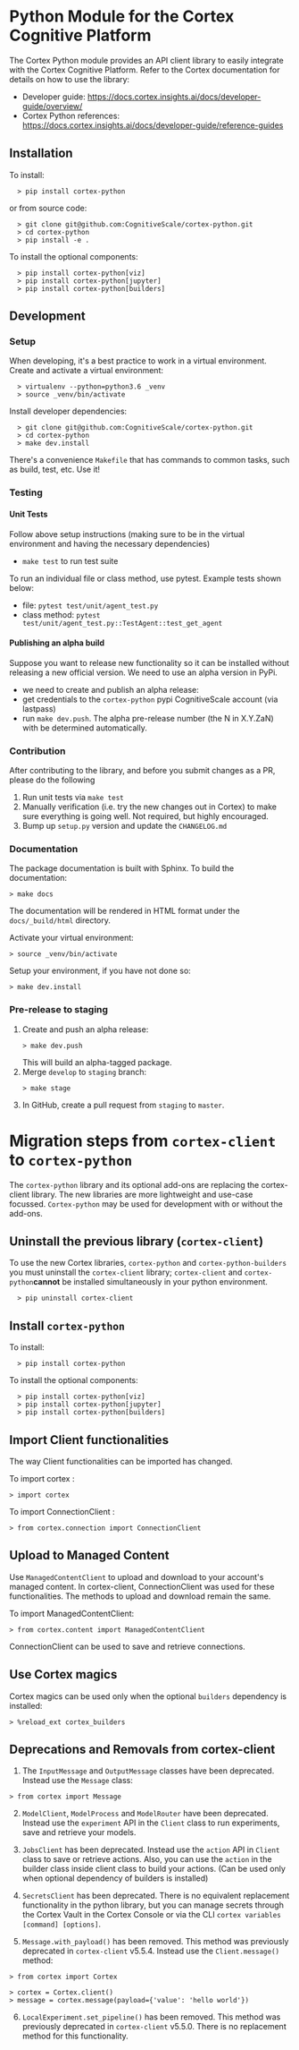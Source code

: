# Python Module for the Cortex Cognitive Platform

The Cortex Python module provides an API client library to easily integrate with the Cortex Cognitive Platform. 
Refer to the Cortex documentation for details on how to use the library: 

- Developer guide: https://docs.cortex.insights.ai/docs/developer-guide/overview/
- Cortex Python references: https://docs.cortex.insights.ai/docs/developer-guide/reference-guides


## Installation

To install: 
```
  > pip install cortex-python
```

or from source code:
```
  > git clone git@github.com:CognitiveScale/cortex-python.git
  > cd cortex-python
  > pip install -e .
```

To install the optional components: 
```
  > pip install cortex-python[viz]
  > pip install cortex-python[jupyter]
  > pip install cortex-python[builders]
```

## Development 

### Setup

When developing, it's a best practice to work in a virtual environment. Create and activate a virtual environment:
```
  > virtualenv --python=python3.6 _venv
  > source _venv/bin/activate
```

Install developer dependencies:

```
  > git clone git@github.com:CognitiveScale/cortex-python.git
  > cd cortex-python
  > make dev.install
```

There's a convenience `Makefile` that has commands to common tasks, such as build, test, etc. Use it!

### Testing

#### Unit Tests

Follow above setup instructions (making sure to be in the virtual environment and having the necessary dependencies)

- `make test` to run test suite

To run an individual file or class method, use pytest. Example tests shown below:

- file: `pytest test/unit/agent_test.py` 
- class method: `pytest test/unit/agent_test.py::TestAgent::test_get_agent`

#### Publishing an alpha build

Suppose you want to release new functionality so it can be installed without releasing a new official version. We need to use an alpha version in PyPi.

- we need to create and publish an alpha release:
- get credentials to the `cortex-python` pypi CognitiveScale account (via lastpass)
- run `make dev.push`. The alpha pre-release number (the N in X.Y.ZaN) with be determined automatically.

### Contribution 

After contributing to the library, and before you submit changes as a PR, please do the following

1. Run unit tests via `make test`
2. Manually verification (i.e. try the new changes out in Cortex) to make sure everything is going well. Not required, but highly encouraged.
3. Bump up `setup.py` version and update the `CHANGELOG.md` 

### Documentation

The package documentation is built with Sphinx. To build the documentation:

```
> make docs
```
The documentation will be rendered in HTML format under the `docs/_build/html` directory.

Activate your virtual environment:
```
> source _venv/bin/activate
```

Setup your environment, if you have not done so:
```
> make dev.install 
```

### Pre-release to staging

1. Create and push an alpha release:
    ```
    > make dev.push
    ```
    This will build an alpha-tagged package.
2. Merge `develop` to `staging` branch:
    ```
    > make stage
    ```
3. In GitHub, create a pull request from `staging` to `master`.

# Migration steps from `cortex-client` to `cortex-python`

The `cortex-python` library and its optional add-ons are replacing the cortex-client library. The new libraries are more lightweight and use-case focussed. `Cortex-python` may be used for development with or without the add-ons.

## Uninstall the previous library (`cortex-client`)

To use the new Cortex libraries, `cortex-python` and `cortex-python-builders` you must uninstall the `cortex-client` library; `cortex-client` and `cortex-python`**cannot** be installed simultaneously in your python environment.

```
  > pip uninstall cortex-client
```

## Install `cortex-python`

To install:
```
  > pip install cortex-python
```

To install the optional components:
```
  > pip install cortex-python[viz]
  > pip install cortex-python[jupyter]
  > pip install cortex-python[builders]
```

## Import Client functionalities

The way Client functionalities can be imported has changed.

To import cortex :

```
> import cortex
```
To import ConnectionClient :

```
> from cortex.connection import ConnectionClient
```
## Upload to Managed Content

Use `ManagedContentClient` to upload and download to your account's managed content. In cortex-client, ConnectionClient was used for these functionalities. The methods to upload and download remain the same.

To import ManagedContentClient:

```
> from cortex.content import ManagedContentClient
``` 
ConnectionClient can be used to save and retrieve connections. 

## Use Cortex magics

Cortex magics can be used only when the optional `builders` dependency is installed:

```
> %reload_ext cortex_builders
```
## Deprecations and Removals from cortex-client

1. The `InputMessage` and `OutputMessage` classes have been deprecated. Instead use the `Message` class:

```
> from cortex import Message
```

2. `ModelClient`, `ModelProcess` and `ModelRouter` have been deprecated. Instead use the `experiment` API in the `Client`
class to run experiments, save and retrieve your models.

3. `JobsClient` has been deprecated. Instead use the `action` API in `Client` class to save or retrieve actions.
Also, you can use the `action` in the builder class inside client class to build your actions. (Can be used only when optional dependency of builders is installed)

4. `SecretsClient` has been deprecated. There is no equivalent replacement functionality in the python library, but
you can manage secrets through the Cortex Vault in the Cortex Console or via the CLI `cortex variables [command] [options]`.

5. `Message.with_payload()` has been removed. This method was previously deprecated in `cortex-client` v5.5.4.
Instead use the `Client.message()` method:

```
> from cortex import Cortex

> cortex = Cortex.client()
> message = cortex.message(payload={'value': 'hello world'})
```

6. `LocalExperiment.set_pipeline()` has been removed. This method was previously deprecated in `cortex-client` v5.5.0.
There is no replacement method for this functionality.
